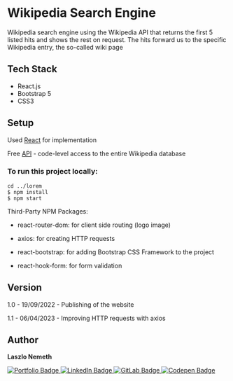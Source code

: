 # Wikipedia Search Engine

Wikipedia search engine using the Wikipedia API that returns the first 5 listed hits and shows the rest on request. The hits forward us to the specific Wikipedia entry, the so-called wiki page

## Tech Stack

- React.js
- Bootstrap 5
- CSS3

## Setup

Used [React](https://reactjs.org/) for implementation

Free [API](https://www.mediawiki.org/wiki/API:Search) - code-level access to the entire Wikipedia database

### To run this project locally:

```
cd ../lorem
$ npm install
$ npm start
```

Third-Party NPM Packages:

- react-router-dom: for client side routing (logo image)

- axios: for creating HTTP requests

- react-bootstrap: for adding Bootstrap CSS Framework to the project

- react-hook-form: for form validation
## Version

1.0 - 19/09/2022 - Publishing of the website

1.1 - 06/04/2023 - Improving HTTP requests with axios

## Author

<b>Laszlo Nemeth</b>

<div id="badges">
    <a href="https://lac0220.github.io/lac0220/">
        <img src="https://img.shields.io/badge/Portfolio-red?style=for-the-badge&logo=logoColor=white" alt="Portfolio Badge"/>
    </a>
    <a href="https://www.linkedin.com/in/nemeth0220">
        <img src="https://img.shields.io/badge/LinkedIn-blue?style=for-the-badge&logo=linkedin&logoColor=white" alt="LinkedIn Badge"/>
    </a>
    <a href="https://gitlab.com/lac0220">
        <img src="https://img.shields.io/badge/GitLab-gray?style=for-the-badge&logo=gitlab&logoColor=white" alt="GitLab Badge"/>
    </a>
    <a href="https://codepen.io/lac0220/">
        <img src="https://img.shields.io/badge/Codepen-black?style=for-the-badge&logo=codepen&logoColor=white" alt="Codepen Badge"/>
    </a>
</div>